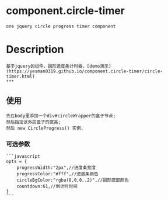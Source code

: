 # component.circle-timer
	one jquery circle progress timer component
# Description
	基于jquery的组件，圆形进度条计时器。[demo演示](https://yesman0319.github.io/component.circle-timer/circle-timer.html)
	***
## 使用
	先在body里添加一个div#circleWrapper的盒子节点;
	然后指定该外层盒子的宽高;
	然后 new CircleProgress() 实例.
### 可选参数
	```javascript
	opts = {
		progressWidth:"2px",//进度条宽度
		progressColor:"#fff",//进度条颜色
		circleBgColor:"rgba(0,0,0,.2)",//圆形底部颜色
		countdown:61,//倒计时时间
	}
	```
   
